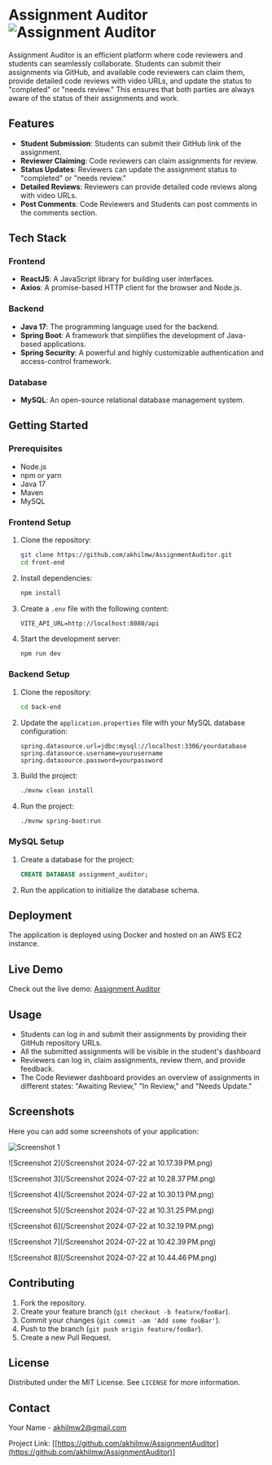 # Assignment Auditor ![Assignment Auditor](/front-end/assignment_logo.png)

Assignment Auditor is an efficient platform where code reviewers and students can seamlessly collaborate. Students can submit their assignments via GitHub, and available code reviewers can claim them, provide detailed code reviews with video URLs, and update the status to "completed" or "needs review." This ensures that both parties are always aware of the status of their assignments and work.

## Features

- **Student Submission**: Students can submit their GitHub link of the assignment.
- **Reviewer Claiming**: Code reviewers can claim assignments for review.
- **Status Updates**: Reviewers can update the assignment status to "completed" or "needs review."
- **Detailed Reviews**: Reviewers can provide detailed code reviews along with video URLs.
- **Post Comments**: Code Reviewers and Students can post comments in the comments section.

## Tech Stack

### Frontend

- **ReactJS**: A JavaScript library for building user interfaces.
- **Axios**: A promise-based HTTP client for the browser and Node.js.

### Backend

- **Java 17**: The programming language used for the backend.
- **Spring Boot**: A framework that simplifies the development of Java-based applications.
- **Spring Security**: A powerful and highly customizable authentication and access-control framework.

### Database

- **MySQL**: An open-source relational database management system.

## Getting Started

### Prerequisites

- Node.js
- npm or yarn
- Java 17
- Maven
- MySQL

### Frontend Setup

1. Clone the repository:

    ```sh
    git clone https://github.com/akhilmw/AssignmentAuditor.git
    cd front-end
    ```

2. Install dependencies:

    ```sh
    npm install
    ```

3. Create a `.env` file with the following content:

    ```env
    VITE_API_URL=http://localhost:8080/api
    ```

4. Start the development server:

    ```sh
    npm run dev
    ```

### Backend Setup

1. Clone the repository:

    ```sh
    cd back-end
    ```

2. Update the `application.properties` file with your MySQL database configuration:

    ```properties
    spring.datasource.url=jdbc:mysql://localhost:3306/yourdatabase
    spring.datasource.username=yourusername
    spring.datasource.password=yourpassword
    ```

3. Build the project:

    ```sh
    ./mvnw clean install
    ```

4. Run the project:

    ```sh
    ./mvnw spring-boot:run
    ```

### MySQL Setup

1. Create a database for the project:

    ```sql
    CREATE DATABASE assignment_auditor;
    ```

2. Run the application to initialize the database schema.

## Deployment

The application is deployed using Docker and hosted on an AWS EC2 instance.

## Live Demo

Check out the live demo: [Assignment Auditor](http://51.20.78.25:5173)

## Usage

- Students can log in and submit their assignments by providing their GitHub repository URLs.
- All the submitted assignments will be visible in the student's dashboard
- Reviewers can log in, claim assignments, review them, and provide feedback.
- The Code Reviewer dashboard provides an overview of assignments in different states: "Awaiting Review," "In Review," and "Needs Update."

## Screenshots

Here you can add some screenshots of your application:

![Screenshot 1](Screenshot%202024-07-22%20at%2010.16.28%20PM.png)

![Screenshot 2](/Screenshot 2024-07-22 at 10.17.39 PM.png)

![Screenshot 3](/Screenshot 2024-07-22 at 10.28.37 PM.png)

![Screenshot 4](/Screenshot 2024-07-22 at 10.30.13 PM.png)

![Screenshot 5](/Screenshot 2024-07-22 at 10.31.25 PM.png)

![Screenshot 6](/Screenshot 2024-07-22 at 10.32.19 PM.png)

![Screenshot 7](/Screenshot 2024-07-22 at 10.42.39 PM.png)

![Screenshot 8](/Screenshot 2024-07-22 at 10.44.46 PM.png)

## Contributing

1. Fork the repository.
2. Create your feature branch (`git checkout -b feature/fooBar`).
3. Commit your changes (`git commit -am 'Add some fooBar'`).
4. Push to the branch (`git push origin feature/fooBar`).
5. Create a new Pull Request.

## License

Distributed under the MIT License. See `LICENSE` for more information.

## Contact

Your Name - [akhilmw2@gmail.com](mailto:your-akhilmw2@gmail.com)

Project Link: [[https://github.com/akhilmw/AssignmentAuditor](https://github.com/akhilmw/AssignmentAuditor)]
